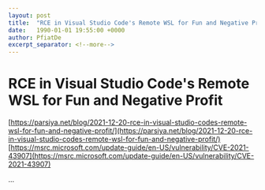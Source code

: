 ```yaml
---
layout: post
title:  "RCE in Visual Studio Code's Remote WSL for Fun and Negative Profit"
date:   1990-01-01 19:55:00 +0000
author: PfiatDe
excerpt_separator: <!--more-->
---
```


# RCE in Visual Studio Code's Remote WSL for Fun and Negative Profit
[https://parsiya.net/blog/2021-12-20-rce-in-visual-studio-codes-remote-wsl-for-fun-and-negative-profit/](https://parsiya.net/blog/2021-12-20-rce-in-visual-studio-codes-remote-wsl-for-fun-and-negative-profit/)
[https://msrc.microsoft.com/update-guide/en-US/vulnerability/CVE-2021-43907](https://msrc.microsoft.com/update-guide/en-US/vulnerability/CVE-2021-43907)

...
<!--more-->
